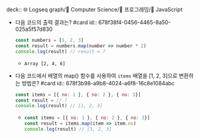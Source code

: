 deck:: 🌐 Logseq graph/📂 Computer Science/📂 프로그래밍/📖 JavaScript

- 다음 코드의 출력 결과는? #card 
  id:: 678f38f4-0456-4465-8a50-025a5f57d830
  ```javascript
  const numbers = [1, 2, 3]	
  const result = numbers.map(number => number * 2)
  console.log(result) // result = ?
  ```
	- ```
	  Array [2, 4, 6]
	  ```
- 다음 코드에서 배열의 map() 함수를 사용하여 `items` 배열을 [1, 2, 3]으로 변환하는 방법은? #card
  id:: 678f3b98-a9b8-4024-a6f8-16c8e1084abc
  ```javascript
  const items = [{ no: 1 }, { no: 2 }, { no: 3}]
  const result = // ?
  console.log(result) // [1, 2, 3]
  ```
	- ```javascript
	  const items = [{ no: 1 }, { no: 2 }, { no: 3}]
	  const result = items.map(item => item.no)
	  console.log(result) // [1, 2, 3]
	  ```